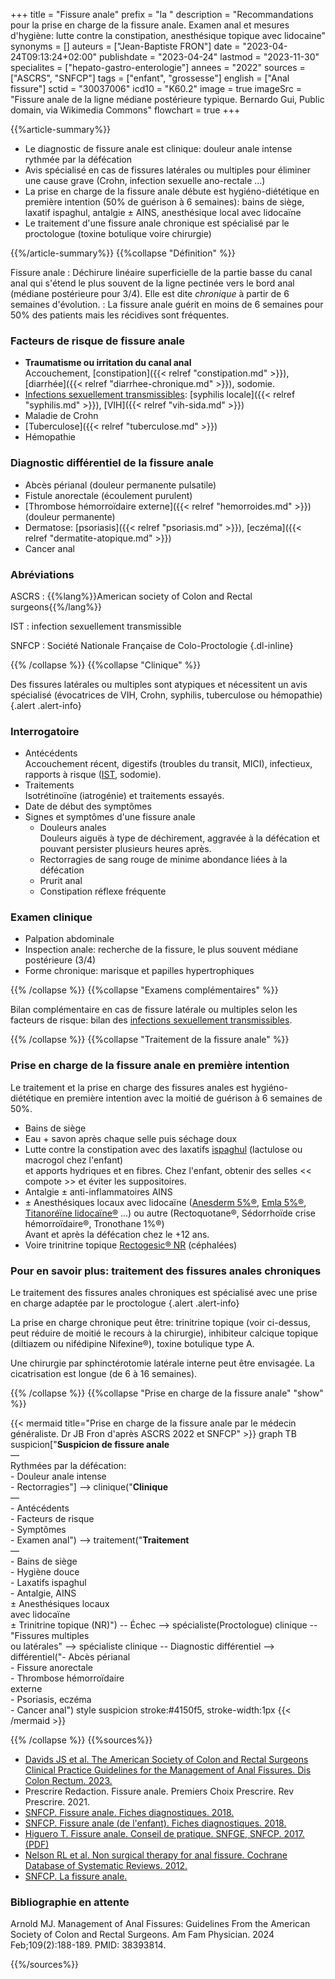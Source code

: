 +++
title = "Fissure anale"
prefix = "la "
description = "Recommandations pour la prise en charge de la fissure anale. Examen anal et mesures d'hygiène: lutte contre la constipation, anesthésique topique avec lidocaine"
synonyms = []
auteurs = ["Jean-Baptiste FRON"]
date = "2023-04-24T09:13:24+02:00"
publishdate = "2023-04-24"
lastmod = "2023-11-30"
specialites = ["hepato-gastro-enterologie"]
annees = "2022"
sources = ["ASCRS", "SNFCP"]
tags = ["enfant", "grossesse"]
english = ["Anal fissure"]
sctid = "30037006"
icd10 = "K60.2"
image = true
imageSrc = "Fissure anale de la ligne médiane postérieure typique. Bernardo Gui, Public domain, via Wikimedia Commons"
flowchart = true
+++

{{%article-summary%}}

- Le diagnostic de fissure anale est clinique: douleur anale intense rythmée par la défécation
- Avis spécialisé en cas de fissures latérales ou multiples pour éliminer une cause grave (Crohn, infection sexuelle ano-rectale ...)
- La prise en charge de la fissure anale débute est hygiéno-diététique en première intention (50% de guérison à 6 semaines): bains de siège, laxatif ispaghul, antalgie ± AINS, anesthésique local avec lidocaïne
- Le traitement d'une fissure anale chronique est spécialisé par le proctologue (toxine botulique voire chirurgie)

{{%/article-summary%}}
{{%collapse "Définition" %}}

Fissure anale
: Déchirure linéaire superficielle de la partie basse du canal anal qui s'étend le plus souvent de la ligne pectinée vers le bord anal (médiane postérieure pour 3/4). Elle est dite *chronique* à partir de 6 semaines d'évolution.
: La fissure anale guérit en moins de 6 semaines pour 50% des patients mais les récidives sont fréquentes.

### Facteurs de risque de fissure anale

- **Traumatisme ou irritation du canal anal**  
  Accouchement, [constipation]({{< relref "constipation.md" >}}), [diarrhée]({{< relref "diarrhee-chronique.md" >}}), sodomie.
- [Infections sexuellement transmissibles](/tags/ist/): [syphilis locale]({{< relref "syphilis.md" >}}), [VIH]({{< relref "vih-sida.md" >}})
- Maladie de Crohn
- [Tuberculose]({{< relref "tuberculose.md" >}})
- Hémopathie

### Diagnostic différentiel de la fissure anale

- Abcès périanal (douleur permanente pulsatile)
- Fistule anorectale (écoulement purulent)
- [Thrombose hémorroïdaire externe]({{< relref "hemorroides.md" >}}) (douleur permanente)
- Dermatose: [psoriasis]({{< relref "psoriasis.md" >}}), [eczéma]({{< relref "dermatite-atopique.md" >}})
- Cancer anal

### Abréviations

ASCRS
: {{%lang%}}American society of Colon and Rectal surgeons{{%/lang%}}

IST
: infection sexuellement transmissible

SNFCP
: Société Nationale Française de Colo-Proctologie
{.dl-inline}

{{% /collapse %}}
{{%collapse "Clinique" %}}

Des fissures latérales ou multiples sont atypiques et nécessitent un avis spécialisé (évocatrices de VIH, Crohn, syphilis, tuberculose ou hémopathie)
{.alert .alert-info}

### Interrogatoire

- Antécédents  
  Accouchement récent, digestifs (troubles du transit, MICI), infectieux, rapports à risque ([IST](/tags/ist/), sodomie).
- Traitements  
  Isotrétinoïne (iatrogénie) et traitements essayés.
- Date de début des symptômes
- Signes et symptômes d'une fissure anale
  - Douleurs anales  
    Douleurs aiguës à type de déchirement, aggravée à la défécation et pouvant persister plusieurs heures après.
  - Rectorragies de sang rouge de minime abondance liées à la défécation
  - Prurit anal
  - Constipation réflexe fréquente

### Examen clinique

- Palpation abdominale
- Inspection anale: recherche de la fissure, le plus souvent médiane postérieure (3/4)
- Forme chronique: marisque et papilles hypertrophiques

{{% /collapse %}}
{{%collapse "Examens complémentaires" %}}

Bilan complémentaire en cas de fissure latérale ou multiples selon les facteurs de risque: bilan des [infections sexuellement transmissibles](/tags/ist/).

{{% /collapse %}}
{{%collapse "Traitement de la fissure anale" %}}

### Prise en charge de la fissure anale en première intention

Le traitement et la prise en charge des fissures anales est hygiéno-diététique en première intention avec la moitié de guérison à 6 semaines de 50%.

- Bains de siège
- Eau + savon après chaque selle puis séchage doux
- Lutte contre la constipation avec des laxatifs [ispaghul](https://base-donnees-publique.medicaments.gouv.fr/affichageDoc.php?specid=67437758&typedoc=R) (lactulose ou macrogol chez l'enfant)  
  et apports hydriques et en fibres. Chez l'enfant, obtenir des selles << compote >> et éviter les suppositoires.
- Antalgie ± anti-inflammatoires AINS
- ± Anesthésiques locaux avec lidocaïne ([Anesderm 5%®](https://base-donnees-publique.medicaments.gouv.fr/affichageDoc.php?specid=63794766&typedoc=R), [Emla 5%®](https://base-donnees-publique.medicaments.gouv.fr/affichageDoc.php?specid=63396602&typedoc=R), [Titanoréïne lidocaïne®](https://base-donnees-publique.medicaments.gouv.fr/affichageDoc.php?specid=61165034&typedoc=R) ...) ou autre (Rectoquotane®, Sédorrhoïde crise hémorroïdaire®, Tronothane 1%®)  
  Avant et après la défécation chez le +12 ans.
- Voire trinitrine topique [Rectogesic® NR](https://base-donnees-publique.medicaments.gouv.fr/affichageDoc.php?specid=65328888&typedoc=R) (céphalées)

### Pour en savoir plus: traitement des fissures anales chroniques

Le traitement des fissures anales chroniques est spécialisé avec une prise en charge adaptée par le proctologue
{.alert .alert-info}

La prise en charge chronique peut être: trinitrine topique (voir ci-dessus, peut réduire de moitié le recours à la chirurgie), inhibiteur calcique topique (diltiazem ou nifédipine Nifexine®), toxine botulique type A.

Une chirurgie par sphinctérotomie latérale interne peut être envisagée. La cicatrisation est longue (de 6 à 16 semaines).

{{% /collapse %}}
{{%collapse "Prise en charge de la fissure anale" "show" %}}

{{< mermaid title="Prise en charge de la fissure anale par le médecin généraliste. Dr JB Fron d'après ASCRS 2022 et SNFCP" >}}
graph TB
  suspicion["<b>Suspicion de fissure anale</b><br>—<br>Rythmées par la défécation:<br>- Douleur anale intense<br>- Rectorragies"] --> clinique("<b>Clinique</b><br>—<br>- Antécédents<br>- Facteurs de risque<br>- Symptômes<br>- Examen anal") --> traitement("<b>Traitement</b><br>—<br>- Bains de siège<br>- Hygiène douce<br>- Laxatifs ispaghul<br>- Antalgie, AINS<br>± Anesthésiques locaux<br>avec lidocaïne<br>± Trinitrine topique (NR)") -- Échec --> spécialiste(Proctologue)
    clinique -- "Fissures multiples<br>ou latérales" --> spécialiste
    clinique -- Diagnostic différentiel --> différentiel("- Abcès périanal<br>- Fissure anorectale<br>- Thrombose hémorroïdaire<br>externe<br>- Psoriasis, eczéma<br>- Cancer anal")
  style suspicion stroke:#4150f5, stroke-width:1px
{{< /mermaid >}}

{{% /collapse %}}
{{%sources%}}

- [Davids JS et al. The American Society of Colon and Rectal Surgeons Clinical Practice Guidelines for the Management of Anal Fissures. Dis Colon Rectum. 2023.](https://journals.lww.com/dcrjournal/Fulltext/2023/02000/The_American_Society_of_Colon_and_Rectal_Surgeons.8.aspx)
- Prescrire Redaction. Fissure anale. Premiers Choix Prescrire. Rev Prescrire. 2021.
- [SNFCP. Fissure anale. Fiches diagnostiques. 2018.](https://www.snfcp.org/actualites/fiche-diag_fissure-anale/)
- [SNFCP. Fissure anale (de l'enfant). Fiches diagnostiques. 2018.](https://www.snfcp.org/fiches-diagnostiques-2/pathologies-proctologiques-de-lenfant/fiche-diag_principales-pathologies-proctologiques-de-lenfant-fissure-anale/)
- [Higuero T. Fissure anale. Conseil de pratique. SNFGE, SNFCP. 2017. (PDF)](https://www.snfge.org/sites/www.snfge.org/files/medias/documents/cp009-2017_fissure_anale_0.pdf)
- [Nelson RL et al. Non surgical therapy for anal fissure. Cochrane Database of Systematic Reviews. 2012.](https://www.cochrane.org/CD003431/COLOCA_non-surgical-therapy-for-anal-fissure.)
- [SNFCP. La fissure anale.](https://www.snfcp.org/informations-maladies/fissure-anale/la-fissure-anale/)

### Bibliographie en attente

Arnold MJ. Management of Anal Fissures: Guidelines From the American Society of Colon and Rectal Surgeons. Am Fam Physician. 2024 Feb;109(2):188-189. PMID: 38393814.

{{%/sources%}}
